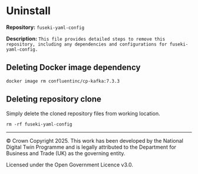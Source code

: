 # Uninstall
**Repository:** `fuseki-yaml-config`

**Description:** `This file provides detailed steps to remove this repository, including any dependencies and configurations for fuseki-yaml-config.`

<!-- SPDX-License-Identifier: OGL-UK-3.0 -->

## Deleting Docker image dependency
```
docker image rm confluentinc/cp-kafka:7.3.3
```

## Deleting repository clone
Simply delete the cloned repository files from working location.
```
rm -rf fuseki-yaml-config
```

---
© Crown Copyright 2025. This work has been developed by the National Digital Twin Programme and is legally attributed to the Department for Business and Trade (UK) as the
governing entity.

Licensed under the Open Government Licence v3.0.
